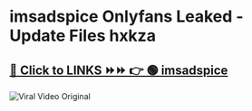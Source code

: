 
 # imsadspice Onlyfans Leaked - Update Files hxkza

## <h2><a href="https://clipsfans.com/imsadspice&ref=git">🔗 Click to LINKS ⏩⏩ 👉 🟢 imsadspice </a></h2>

<a href="https://clipsfans.com/imsadspice&ref=git" rel="nofollow" data-target="animated-image.originalLink"><img src="https://i.ibb.co.com/xMMVF88/686577567.gif" alt="Viral Video Original" style="max-width: 100%; display: inline-block;" data-target="animated-image.originalImage"></a>

